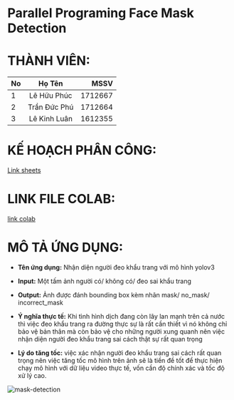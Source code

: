 # Parallel Programing Face Mask Detection

# THÀNH VIÊN:
| No  | Họ Tên  | MSSV |
| :------------ |:---------------:| -----:|
| 1      | Lê Hữu Phúc | 1712667 |
| 2      | Trần Đức Phú |   1712664 |
| 3 | Lê Kinh Luân        | 1612355 |

# KẾ HOẠCH PHÂN CÔNG:
[Link sheets](https://docs.google.com/spreadsheets/d/1aliCbcj5VMrNOlHLznjXiR95PLwh1XnNA3xLeC2Zq_o/edit?usp=sharing)

# LINK FILE COLAB:
[link colab](https://colab.research.google.com/github/TranPhu1999/Parallel_Programing_Face_mask_detection/blob/main/Report.ipynb)

# MÔ TẢ ỨNG DỤNG:
*   **Tên ứng dụng:** Nhận diện người đeo khẩu trang với mô hình yolov3

*   **Input:** Một tấm ảnh người có/ không có/ đeo sai khẩu trang
*   **Output:** Ảnh được đánh bounding box kèm nhãn mask/ no_mask/ incorrect_mask


*   **Ý nghĩa thực tế:** Khi tình hình dịch đang còn lây lan mạnh trên cả nước thì việc đeo khẩu trang ra đường thực sự là rất cần thiết vì nó không chỉ bảo vệ bản thân mà còn bảo vệ cho những người xung quanh nên việc nhận diện người đeo khẩu trang sai cách thật sự rất quan trọng


*   **Lý do tăng tốc:** việc xác nhận người đeo khẩu trang sai cách rất quan trọng nên việc tăng tốc mô hình trên ảnh sẽ là tiền đề tốt để thực hiện chạy mô hình với dữ liệu video thực tế, vốn cần độ chính xác và tốc độ xử lý cao.

![mask-detection](https://user-images.githubusercontent.com/57826455/167245494-40d85677-ce59-4351-8f70-1975791e3d2b.png)
